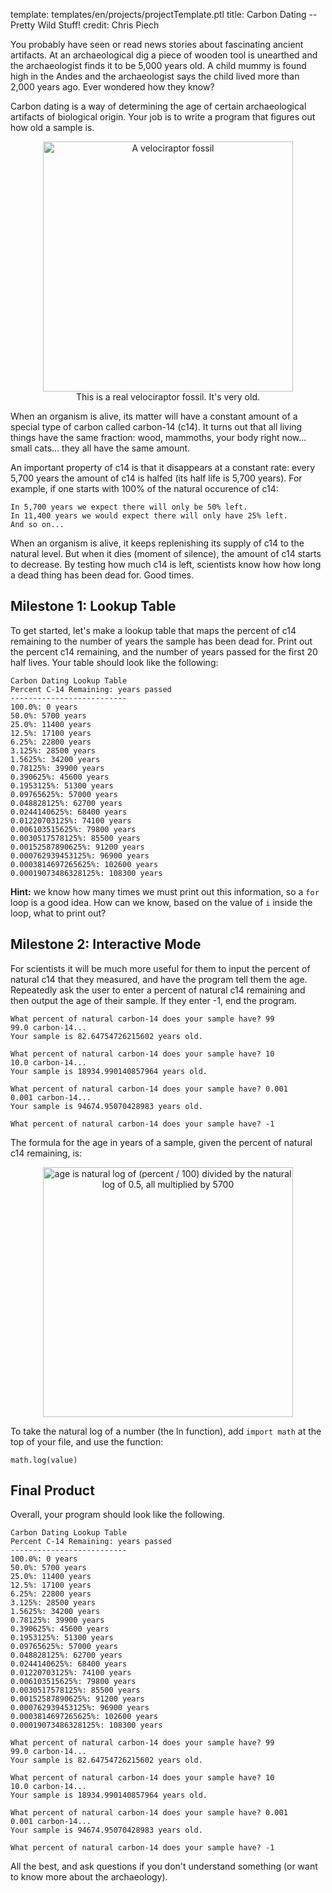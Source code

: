 template: templates/en/projects/projectTemplate.ptl
title: Carbon Dating -- Pretty Wild Stuff!
credit: Chris Piech

You probably have seen or read news stories about fascinating ancient artifacts. At an archaeological dig a piece of wooden tool is unearthed and the archaeologist finds it to be 5,000 years old. A child mummy is found high in the Andes and the archaeologist says the child lived more than 2,000 years ago. Ever wondered how they know?

Carbon dating is a way of determining the age of certain archaeological artifacts of biological origin. Your job is to write a program that figures out how old a sample is.

<center>
<figure>
	<img src="{{pathToRoot}}img/projects/carbonDating/carbondating.jpg" alt="A velociraptor fossil" class="center" style="width: 400px">
	<figcaption style="text-align: center">This is a real velociraptor fossil.  It's very old.</figcaption>
</figure>
</center>

When an organism is alive, its matter will have a constant amount of a special type of carbon called carbon-14 (c14). It turns out that all living things have the same fraction: wood, mammoths, your body right now... small cats... they all have the same amount.

An important property of c14 is that it disappears at a constant rate: every 5,700 years the amount of c14 is halfed (its half life is 5,700 years). For example, if one starts with 100% of the natural occurence of c14:

```
In 5,700 years we expect there will only be 50% left. 
In 11,400 years we would expect there will only have 25% left. 
And so on...
```

When an organism is alive, it keeps replenishing its supply of c14 to the natural level. But when it dies (moment of silence), the amount of c14 starts to decrease. By testing how much c14 is left, scientists know how how long a dead thing has been dead for. Good times.

## Milestone 1: Lookup Table
To get started, let's make a lookup table that maps the percent of c14 remaining to the number of years the sample has been dead for. Print out the percent c14 remaining, and the number of years passed for the first 20 half lives. Your table should look like the following:

```
Carbon Dating Lookup Table
Percent C-14 Remaining: years passed
--------------------------
100.0%: 0 years
50.0%: 5700 years
25.0%: 11400 years
12.5%: 17100 years
6.25%: 22800 years
3.125%: 28500 years
1.5625%: 34200 years
0.78125%: 39900 years
0.390625%: 45600 years
0.1953125%: 51300 years
0.09765625%: 57000 years
0.048828125%: 62700 years
0.0244140625%: 68400 years
0.01220703125%: 74100 years
0.006103515625%: 79800 years
0.0030517578125%: 85500 years
0.00152587890625%: 91200 years
0.000762939453125%: 96900 years
0.0003814697265625%: 102600 years
0.00019073486328125%: 108300 years
```

**Hint:** we know how many times we must print out this information, so a `for` loop is a good idea.  How can we know, based on the value of `i` inside the loop, what to print out?

## Milestone 2: Interactive Mode

For scientists it will be much more useful for them to input the percent of natural c14 that they measured, and have the program tell them the age. Repeatedly ask the user to enter a percent of natural c14 remaining and then output the age of their sample.  If they enter -1, end the program.

```
What percent of natural carbon-14 does your sample have? 99
99.0 carbon-14...
Your sample is 82.64754726215602 years old.

What percent of natural carbon-14 does your sample have? 10
10.0 carbon-14...
Your sample is 18934.990140857964 years old.

What percent of natural carbon-14 does your sample have? 0.001
0.001 carbon-14...
Your sample is 94674.95070428983 years old.

What percent of natural carbon-14 does your sample have? -1
```

The formula for the age in years of a sample, given the percent of natural c14 remaining, is:

<center>
<img src="{{pathToRoot}}img/projects/carbonDating/formula.png" alt="age is natural log of (percent / 100) divided by the natural log of 0.5, all multiplied by 5700" class="center" style="width: 400px" />
</center>

To take the natural log of a number (the ln function), add `import math` at the top of your file, and use the function:

```
math.log(value)
```

## Final Product
Overall, your program should look like the following.

```
Carbon Dating Lookup Table
Percent C-14 Remaining: years passed
--------------------------
100.0%: 0 years
50.0%: 5700 years
25.0%: 11400 years
12.5%: 17100 years
6.25%: 22800 years
3.125%: 28500 years
1.5625%: 34200 years
0.78125%: 39900 years
0.390625%: 45600 years
0.1953125%: 51300 years
0.09765625%: 57000 years
0.048828125%: 62700 years
0.0244140625%: 68400 years
0.01220703125%: 74100 years
0.006103515625%: 79800 years
0.0030517578125%: 85500 years
0.00152587890625%: 91200 years
0.000762939453125%: 96900 years
0.0003814697265625%: 102600 years
0.00019073486328125%: 108300 years

What percent of natural carbon-14 does your sample have? 99
99.0 carbon-14...
Your sample is 82.64754726215602 years old.

What percent of natural carbon-14 does your sample have? 10
10.0 carbon-14...
Your sample is 18934.990140857964 years old.

What percent of natural carbon-14 does your sample have? 0.001
0.001 carbon-14...
Your sample is 94674.95070428983 years old.

What percent of natural carbon-14 does your sample have? -1
```

All the best, and ask questions if you don't understand something (or want to know more about the archaeology).
